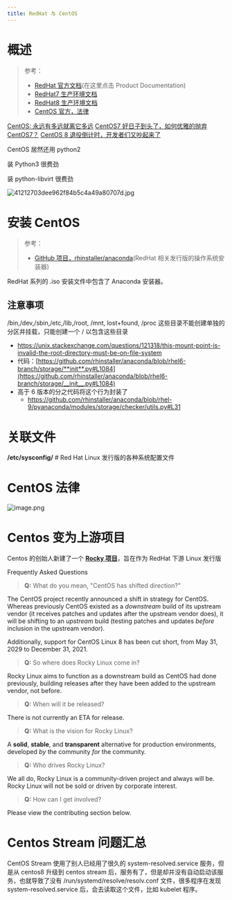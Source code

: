 ```yaml
---
title: RedHat 与 CentOS
---
```


# 概述

> 参考：
> 
> - [RedHat 官方文档](https://access.redhat.com/products/red-hat-enterprise-linux/#knowledge)(在这里点击 Product Documentation)
> - [RedHat7 生产环境文档](https://access.redhat.com/documentation/en-us/red_hat_enterprise_linux/7)
> - [RedHat8 生产环境文档](https://access.redhat.com/documentation/en-us/red_hat_enterprise_linux/8)
> - [CentOS 官方，法律](https://www.centos.org/legal/)

[CentOS: 永远有多远就离它多远](https://mp.weixin.qq.com/s/heX7Qtc7Fizx43EgGkIiMQ)
[CentOS7 好日子到头了，如何优雅的抛弃 CentOS7？](https://mp.weixin.qq.com/s/DUUYW_OBV_wUu1wZaP6gAg)
[CentOS 8 退役倒计时，开发者们又吵起来了](https://mp.weixin.qq.com/s/FMvNx-kzz7DZZqGGpxjbuw)

CentOS 居然还用 python2

装 Python3 很费劲

装 python-libvirt 很费劲

![41212703dee962f84b5c4a49a80707d.jpg](https://notes-learning.oss-cn-beijing.aliyuncs.com/wlni0v/1654840849145-f536a3be-b969-40b8-813d-959985b4f429.jpeg)

# 安装 CentOS

> 参考：
> 
> - [GitHub 项目，rhinstaller/anaconda](https://github.com/rhinstaller/anaconda)(RedHat 相关发行版的操作系统安装器)

RedHat 系列的 .iso 安装文件中包含了 Anaconda 安装器。

## 注意事项

/bin,/dev,/sbin,/etc,/lib,/root, /mnt, lost+found, /proc 这些目录不能创建单独的分区并挂载，只能创建一个 / 以包含这些目录

- <https://unix.stackexchange.com/questions/121318/this-mount-point-is-invalid-the-root-directory-must-be-on-file-system>
- 代码：[https://github.com/rhinstaller/anaconda/blob/rhel6-branch/storage/**init**.py#L1084](https://github.com/rhinstaller/anaconda/blob/rhel6-branch/storage/__init__.py#L1084)
- 高于 6 版本的分之代码将这个行为封装了
  - <https://github.com/rhinstaller/anaconda/blob/rhel-9/pyanaconda/modules/storage/checker/utils.py#L31>

# 关联文件

**/etc/sysconfig/** # Red Hat Linux 发行版的各种系统配置文件

# CentOS 法律

![image.png](https://notes-learning.oss-cn-beijing.aliyuncs.com/wlni0v/1647171407465-5e7ad5f3-913d-4c93-a893-e3334b09bfbb.png)

# Centos 变为上游项目

Centos 的创始人新建了一个 [**Rocky 项目**](https://github.com/rocky-linux/rocky)，旨在作为 RedHat 下游 Linux 发行版

Frequently Asked Questions

> **Q:** What do you mean, "CentOS has shifted direction?"

The CentOS project recently announced a shift in strategy for CentOS. Whereas previously CentOS existed as a _downstream_ build of its upstream vendor (it receives patches and updates after the upstream vendor does), it will be shifting to an _upstream_ build (testing patches and updates _before_ inclusion in the upstream vendor).

Additionally, support for CentOS Linux 8 has been cut short, from May 31, 2029 to December 31, 2021.

> **Q:** So where does Rocky Linux come in?

Rocky Linux aims to function as a downstream build as CentOS had done previously, building releases after they have been added to the upstream vendor, not before.

> **Q:** When will it be released?

There is not currently an ETA for release.

> **Q:** What is the vision for Rocky Linux?

A **solid**, **stable**, and **transparent** alternative for production environments, developed _by_ the community _for_ the community.

> **Q:** Who drives Rocky Linux?

We all do, Rocky Linux is a community-driven project and always will be. Rocky Linux will not be sold or driven by corporate interest.

> **Q:** How can I get involved?

Please view the contributing section below.

# Centos Stream 问题汇总

CentOS Stream 使用了别人已经用了很久的 system-resolved.service 服务，但是从 centos8 升级到 centos stream 后，服务有了，但是却并没有自动启动该服务，也就导致了没有 /run/systemd/resolve/resolv.conf 文件，很多程序在发现 system-resolved.service 后，会去读取这个文件，比如 kubelet 程序。
